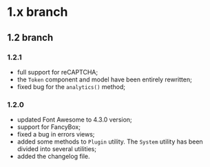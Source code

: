 # 1.x branch
## 1.2 branch
### 1.2.1
* full support for reCAPTCHA;
* the `Token` component and model have been entirely rewritten;
* fixed bug for the `analytics()` method;

### 1.2.0
* updated Font Awesome to 4.3.0 version;
* support for FancyBox;
* fixed a bug in errors views;
* added some methods to `Plugin` utility. The `System` utility has been divided into several utilities;
* added the changelog file.